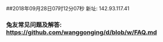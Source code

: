##2018年09月28日07时12分07秒 新址: 142.93.117.41
### 兔友常见问题及解答: https://github.com/wanggonging/d/blob/w/FAQ.md
